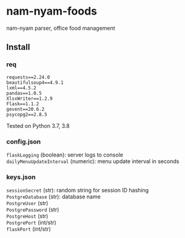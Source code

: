 # nam-nyam-foods
nam-nyam parser, office food management  

## Install

### req

    requests==2.24.0
    beautifulsoup4==4.9.1
    lxml==4.5.2
    pandas==1.0.5
    XlsxWriter==1.2.9
    Flask==1.1.2
    gevent==20.6.2
    psycopg2==2.8.5

Tested on Python 3.7, 3.8  

### config.json

`flaskLogging` (boolean): server logs to console  
`dailyMenuUpdateInterval` (numeric): menu update interval in seconds  

### keys.json

`sessionSecret` (str): random string for session ID hashing  
`PostgreDatabase` (str): database name  
`PostgreUser` (str)  
`PostgrePassword` (str)  
`PostgreHost` (str)  
`PostgrePort` (int/str)  
`flaskPort` (int/str)  
